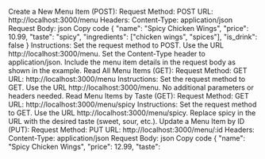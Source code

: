 Create a New Menu Item (POST): Request Method: POST URL: http://localhost:3000/menu Headers: Content-Type: application/json Request Body: json Copy code { "name": "Spicy Chicken Wings", "price": 10.99, "taste": "spicy", "ingredients": ["chicken wings", "spices"], "is_drink": false } Instructions: Set the request method to POST. Use the URL http://localhost:3000/menu. Set the Content-Type header to application/json. Include the menu item details in the request body as shown in the example. Read All Menu Items (GET): Request Method: GET URL: http://localhost:3000/menu Instructions: Set the request method to GET. Use the URL http://localhost:3000/menu. No additional parameters or headers needed. Read Menu Items by Taste (GET): Request Method: GET URL: http://localhost:3000/menu/spicy Instructions: Set the request method to GET. Use the URL http://localhost:3000/menu/spicy. Replace spicy in the URL with the desired taste (sweet, sour, etc.). Update a Menu Item by ID (PUT): Request Method: PUT URL: http://localhost:3000/menu/:id Headers: Content-Type: application/json Request Body: json Copy code { "name": "Spicy Chicken Wings", "price": 12.99, "taste":